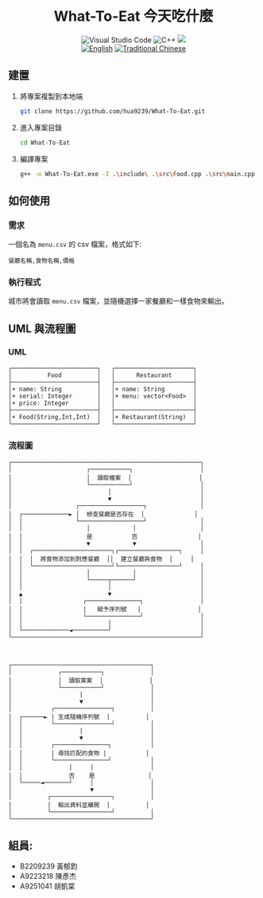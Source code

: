 <div align="center">
    <h1>What-To-Eat 今天吃什麼</h1>
    <img src="https://img.shields.io/badge/-Visual Studio Code-007ACC.svg?logo=visual-studio-code" title="Visual Studio Code">
    <!-- <img src="https://img.shields.io/badge/-Visual Studio-5C2D91.svg?logo=visual-studio" title="Visual Studio"> -->
    <img src="https://img.shields.io/badge/-C++-00599C.svg?logo=c%2B%2B" title="C++">
    <img src=https://img.shields.io/github/last-commit/hua9239/What-To-Eat>
    </br>
    <a href="./README.md"><img src=https://img.shields.io/badge/lang-EN-blue.svg title="English"></a>
    <a href="./README.zh-tw.md"><img src=https://img.shields.io/badge/lang-ZH--TW-red.svg title="Traditional Chinese"></a>
</div>

## 建置

1. 將專案複製到本地端
    ```bash
    git clone https://github.com/hua9239/What-To-Eat.git
    ```
2. 進入專案目錄
    ```bash
    cd What-To-Eat
    ```
3. 編譯專案
    ```bash
    g++ -o What-To-Eat.exe -I .\include\ .\src\Food.cpp .\src\main.cpp .\src\Restaurant.cpp
    ```

## 如何使用

### 需求

一個名為 `menu.csv` 的 csv 檔案，格式如下:
```csv
餐廳名稱,食物名稱,價格
```

### 執行程式

城市將會讀取 `menu.csv` 檔案，並隨機選擇一家餐廳和一樣食物來輸出。

## UML 與流程圖

### UML

```
┌────────────────────────┐   ┌──────────────────────┐
│          Food          │   │      Restaurant      │
├────────────────────────┤   ├──────────────────────┤
│+ name: String          │   │+ name: String        │
│+ serial: Integer       │   │+ menu: vector<Food>  │
│+ price: Integer        │   │                      │
├────────────────────────┤   ├──────────────────────┤
│+ Food(String,Int,Int)  │   │+ Restaurant(String)  │
└────────────────────────┘   └──────────────────────┘
```

### 流程圖

```
┌─────────────────────────────────────────────────────┐
│                     ┌───────────┐                   │
│                     │  讀取檔案  │                   │
│                     └───────────┘                   │
│                           │                         │
│                           ▼                         │
│                  ┌──────────────────┐               │
│  ┌─────────────► │  檢查餐廳是否存在  │              │
│  │               └──────────────────┘               │
│  │                  │            │                  │
│  │                  是           否                 │
│  │                  ▼            ▼                  │
│  │  ┌──────────────────────┐┌─────────────────┐     │
│  │  │  將食物添加到對應餐廳  ││  建立餐廳與食物  │     │
│  │  └──────────────────────┘└─────────────────┘     │
│  │                  │            │                  │
│  │                  └─────┬──────┘                  │
│  │                        │                         │
│  ▲                        ▼                         │
│  │                 ┌───────────────┐                │
│  │                 |   賦予序列號   |                │
│  │                 └───────────────┘                │
│  │                        │                         │
│  └─────────────◄──────────┘                         │
└─────────────────────────────────────────────────────┘



┌───────────────────────────────────────┐
│             ┌───────────┐             │
│             │  讀取黨案  │             │
│             └───────────┘             │
│                   |                   │
│                   ▼                   │
│           ┌────────────────┐          │
│  ┌──────► | 生成隨機序列號  |          │
│  │        └────────────────┘          │
│  │                |                   │
│  │                ▼                   │
│  │        ┌───────────────┐           │
│  │        | 尋找匹配的食物 |           │
│  │        └───────────────┘           │
│  │             |     |                │
│  │             否    是               │
│  └─────◄───────┘     │                │
│                      ▼                │
│          ┌─────────────────┐          │
│          |  輸出資料並離開  |          │
│          └─────────────────┘          │
└───────────────────────────────────────┘
```

## 組員:
- B2209239 黃郁鈞
- A9223218 陳彥杰
- A9251041 胡凱棠
